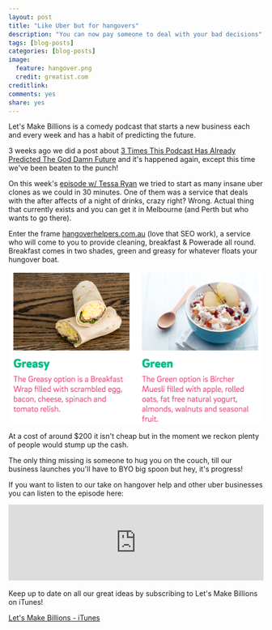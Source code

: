 ```yaml
---
layout: post
title: "Like Uber but for hangovers"
description: "You can now pay someone to deal with your bad decisions"
tags: [blog-posts]
categories: [blog-posts]
image:
  feature: hangover.png
  credit: greatist.com
creditlink:
comments: yes
share: yes
---
```


Let's Make Billions is a comedy podcast that starts a new business each and every week and has a habit of predicting the future.

3 weeks ago we did a post about [3 Times This Podcast Has Already Predicted The God Damn Future](http://www.letsmakebillions.com/blog-posts/3-Times-This-Podcast-Predicted-The-Future/) and it's happened again, except this time we've been beaten to the punch!

On this week's [episode w/ Tessa Ryan](http://www.letsmakebillions.com/episodes/Ep15-Uber-but-for/) we tried to start as many insane uber clones as we could in 30 minutes. One of them was a service that deals with the after affects of a night of drinks, crazy right? Wrong. Actual thing that currently exists and you can get it in Melbourne (and Perth but who wants to go there).

Enter the frame [hangoverhelpers.com.au](http://www.hangoverhelpers.com.au/) (love that SEO work), a service who will come to you to provide cleaning, breakfast & Powerade all round. Breakfast comes in two shades, green and greasy for whatever floats your hungover boat.

![picture of green and greasy options](/images/greasygreen.png)

At a cost of around $200 it isn't cheap but in the moment we reckon plenty of people would stump up the cash.

The only thing missing is someone to hug you on the couch, till our business launches you'll have to BYO big spoon but hey, it's progress!


If you want to listen to our take on hangover help and other uber businesses you can listen to the episode here:

<iframe src="https://www.omnycontent.com/w/player/?orgId=f74cc2ac-5cea-4914-99d8-a67c008ca26e&programId=df7f3c35-9d13-4dc2-baa6-a67c008d8993&clipId=537bb464-5bb4-4b7d-b7f4-a6af001f6585" width="100%" height="150px" frameborder="0"></iframe>


Keep up to date on all our great ideas by subscribing to Let's Make Billions on iTunes!

<a class="btn btn-info btn-large" href="https://itunes.apple.com/au/podcast/lets-make-billions-comedy/id1140431298">Let's Make Billions - iTunes</a>


